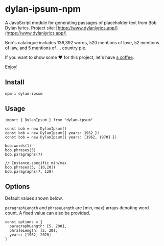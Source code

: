 # dylan-ipsum-npm
A JavaScript module for generating passages of placeholder text from Bob Dylan lyrics. Project site: [https://www.dylanlyrics.app/](https://www.dylanlyrics.app/)

Bob's catalogue includes 136,392 words, 520 mentions of love, 52 mentions of law, and 5 mentions of ... country pie.

If you want to show some ❤️ for this project, let's have [a coffee](https://www.buymeacoffee.com/brods).

Enjoy!

## Install
```
npm i dylan-ipsum
```

## Usage
```
import { DylanIpsum } from "dylan-ipsum"

const bob = new DylanIpsum()
const bob = new DylanIpsum({ years: 1962 })
const bob = new DylanIpsum({ years: [1962, 1970] })

bob.words(1)
bob.phrases(5)
bob.paragraphs(7)

// Instance-specific min/max
bob.phrases(5, [10,20])
bob.paragraphs(7, 120)
```

## Options

Default values shown below.

`paragraphLength` and `phraseLength` are [min, max] arrays denoting word count. A fixed value can also be provided.

```
const options = {
  paragraphLength: [5, 200],
  phraseLength: [2, 20],
  years: [1962, 2020]
}
```
